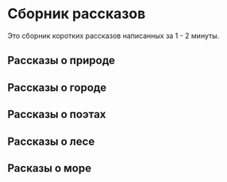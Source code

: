 # Сборник рассказов
Это сборник коротких рассказов написанных за 1 - 2 минуты.
## Рассказы о природе

## Рассказы о городе

## Рассказы о поэтах

## Рассказы о лесе

## Расказы о море